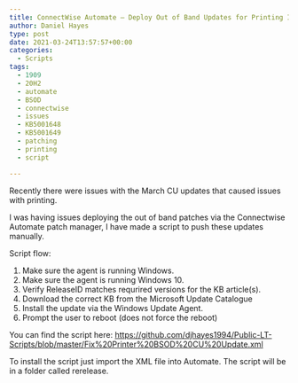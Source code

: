 ```yaml
---
title: ConnectWise Automate – Deploy Out of Band Updates for Printing Issues
author: Daniel Hayes
type: post
date: 2021-03-24T13:57:57+00:00
categories:
  - Scripts
tags:
  - 1909
  - 20H2
  - automate
  - BSOD
  - connectwise
  - issues
  - KB5001648
  - KB5001649
  - patching
  - printing
  - script

---
```

 

Recently there were issues with the March CU updates that caused issues with printing.

I was having issues deploying the out of band patches via the Connectwise Automate patch manager, I have made a script to push these updates manually.

Script flow:

  1. Make sure the agent is running Windows.
  2. Make sure the agent is running Windows 10.
  3. Verify ReleaseID matches requrired versions for the KB article(s).
  4. Download the correct KB from the Microsoft Update Catalogue
  5. Install the update via the Windows Update Agent.
  6. Prompt the user to reboot (does not force the reboot)

You can find the script here: <a rel="noreferrer noopener" href="https://github.com/djhayes1994/Public-LT-Scripts/blob/master/Fix%20Printer%20BSOD%20CU%20Update.xml" target="_blank">https://github.com/djhayes1994/Public-LT-Scripts/blob/master/Fix%20Printer%20BSOD%20CU%20Update.xml</a>

To install the script just import the XML file into Automate. The script will be in a folder called rerelease.